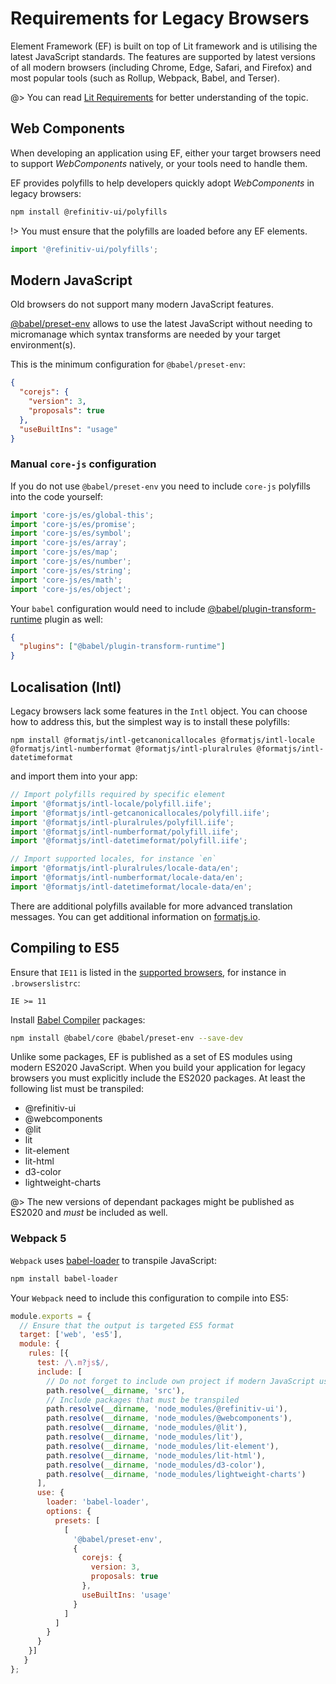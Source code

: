 # Requirements for Legacy Browsers

Element Framework (EF) is built on top of Lit framework and is utilising the latest JavaScript standards. The features are supported by latest versions of all modern browsers (including Chrome, Edge, Safari, and Firefox) and most popular tools (such as Rollup, Webpack, Babel, and Terser).

@> You can read [Lit Requirements](https://lit.dev/docs/tools/requirements) for better understanding of the topic.

## Web Components

When developing an application using EF, either your target browsers need to support _WebComponents_ natively, or your tools need to handle them.

EF provides polyfills to help developers quickly adopt _WebComponents_ in legacy browsers:

```bash
npm install @refinitiv-ui/polyfills
```

!> You must ensure that the polyfills are loaded before any EF elements.

```js
import '@refinitiv-ui/polyfills';
```

## Modern JavaScript

Old browsers do not support many modern JavaScript features.

[@babel/preset-env](https://babeljs.io/docs/en/babel-preset-env) allows to use the latest JavaScript without needing to micromanage which syntax transforms are needed by your target environment(s).

This is the minimum configuration for `@babel/preset-env`:

```json
{
  "corejs": {
    "version": 3,
    "proposals": true
  },
  "useBuiltIns": "usage"
}
```

### Manual `core-js` configuration

If you do not use `@babel/preset-env` you need to include `core-js` polyfills into the code yourself:

```javascript
import 'core-js/es/global-this';
import 'core-js/es/promise';
import 'core-js/es/symbol';
import 'core-js/es/array';
import 'core-js/es/map';
import 'core-js/es/number';
import 'core-js/es/string';
import 'core-js/es/math';
import 'core-js/es/object';
```

Your `babel` configuration would need to include [@babel/plugin-transform-runtime](https://babeljs.io/docs/en/babel-plugin-transform-runtime) plugin as well:

```json
{
  "plugins": ["@babel/plugin-transform-runtime"]
}
```

## Localisation (Intl)

Legacy browsers lack some features in the `Intl` object. You can choose how to address this, but the simplest way is to install these polyfills:

```shell
npm install @formatjs/intl-getcanonicallocales @formatjs/intl-locale @formatjs/intl-numberformat @formatjs/intl-pluralrules @formatjs/intl-datetimeformat
```

and import them into your app:

```javascript
// Import polyfills required by specific element
import '@formatjs/intl-locale/polyfill.iife';
import '@formatjs/intl-getcanonicallocales/polyfill.iife';
import '@formatjs/intl-pluralrules/polyfill.iife';
import '@formatjs/intl-numberformat/polyfill.iife';
import '@formatjs/intl-datetimeformat/polyfill.iife';

// Import supported locales, for instance `en`
import '@formatjs/intl-pluralrules/locale-data/en';
import '@formatjs/intl-numberformat/locale-data/en';
import '@formatjs/intl-datetimeformat/locale-data/en';
```

There are additional polyfills available for more advanced translation messages. You can get additional information on [formatjs.io](https://formatjs.io/docs/polyfills).

## Compiling to ES5

Ensure that `IE11` is listed in the [supported browsers](https://github.com/browserslist/browserslist), for instance in `.browserslistrc`:

```text
IE >= 11
```

Install [Babel Compiler](https://babeljs.io/docs/en/) packages:

```bash
npm install @babel/core @babel/preset-env --save-dev
```

Unlike some packages, EF is published as a set of ES modules using modern ES2020 JavaScript. When you build your application for legacy browsers you must explicitly include the ES2020 packages. At least the following list must be transpiled:

- @refinitiv-ui
- @webcomponents
- @lit
- lit
- lit-element
- lit-html
- d3-color
- lightweight-charts

@> The new versions of dependant packages might be published as ES2020 and *must* be included as well.

### Webpack 5

`Webpack` uses [babel-loader](https://www.npmjs.com/package/babel-loader) to transpile JavaScript:

```bash
npm install babel-loader
```

Your `Webpack` need to include this configuration to compile into ES5:

```javascript
module.exports = {
  // Ensure that the output is targeted ES5 format
  target: ['web', 'es5'],
  module: {
    rules: [{
      test: /\.m?js$/,
      include: [
        // Do not forget to include own project if modern JavaScript us used
        path.resolve(__dirname, 'src'),
        // Include packages that must be transpiled
        path.resolve(__dirname, 'node_modules/@refinitiv-ui'),
        path.resolve(__dirname, 'node_modules/@webcomponents'),
        path.resolve(__dirname, 'node_modules/@lit'),
        path.resolve(__dirname, 'node_modules/lit'),
        path.resolve(__dirname, 'node_modules/lit-element'),
        path.resolve(__dirname, 'node_modules/lit-html'),
        path.resolve(__dirname, 'node_modules/d3-color'),
        path.resolve(__dirname, 'node_modules/lightweight-charts')
      ],
      use: {
        loader: 'babel-loader',
        options: {
          presets: [
            [
              '@babel/preset-env',
              {
                corejs: {
                  version: 3,
                  proposals: true
                },
                useBuiltIns: 'usage'
              }
            ]
          ]
        }
      }
    }]
   }
};
```

